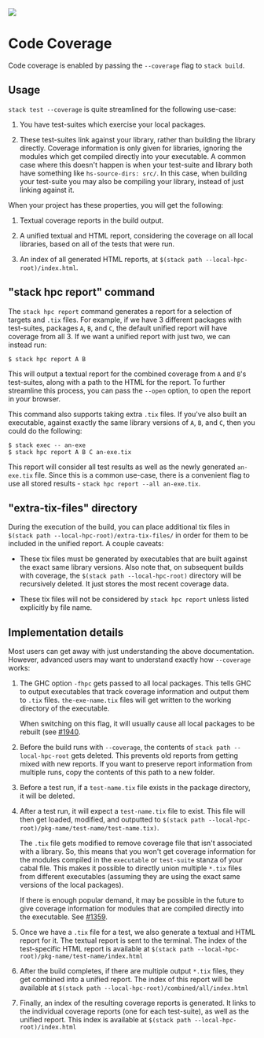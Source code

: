 <div class="hidden-warning"><a href="https://docs.haskellstack.org/"><img src="https://rawgit.com/commercialhaskell/stack/master/doc/img/hidden-warning.svg"></a></div>

# Code Coverage

Code coverage is enabled by passing the `--coverage` flag to `stack build`.

## Usage

`stack test --coverage` is quite streamlined for the following use-case:

1. You have test-suites which exercise your local packages.

2. These test-suites link against your library, rather than building the library
   directly. Coverage information is only given for libraries, ignoring the
   modules which get compiled directly into your executable. A common case where
   this doesn't happen is when your test-suite and library both have something
   like `hs-source-dirs: src/`. In this case, when building your test-suite you
   may also be compiling your library, instead of just linking against it.

When your project has these properties, you will get the following:

1) Textual coverage reports in the build output.

2) A unified textual and HTML report, considering the coverage on all local
  libraries, based on all of the tests that were run.

3) An index of all generated HTML reports, at
  `$(stack path --local-hpc-root)/index.html`.

## "stack hpc report" command

The `stack hpc report` command generates a report for a selection of targets and
`.tix` files.  For example, if we have 3 different packages with test-suites,
packages `A`, `B`, and `C`, the default unified report will have coverage from
all 3.  If we want a unified report with just two, we can instead run:

```
$ stack hpc report A B
```

This will output a textual report for the combined coverage from `A` and `B`'s
test-suites, along with a path to the HTML for the report.  To further
streamline this process, you can pass the `--open` option, to open the report in
your browser.

This command also supports taking extra `.tix` files.  If you've also built an
executable, against exactly the same library versions of `A`, `B`, and `C`, then
you could do the following:

```
$ stack exec -- an-exe
$ stack hpc report A B C an-exe.tix
```

This report will consider all test results as well as the newly generated
`an-exe.tix` file.  Since this is a common use-case, there is a convenient flag
to use all stored results - `stack hpc report --all an-exe.tix`.

## "extra-tix-files" directory

During the execution of the build, you can place additional tix files in
`$(stack path --local-hpc-root)/extra-tix-files/` in order for them to be
included in the unified report. A couple caveats:

* These tix files must be generated by executables that are built against the
exact same library versions. Also note that, on subsequent builds with coverage,
the `$(stack path --local-hpc-root)` directory will be recursively deleted. It
just stores the most recent coverage data.

* These tix files will not be considered by `stack hpc report` unless listed
explicitly by file name.

## Implementation details

Most users can get away with just understanding the above documentation.
However, advanced users may want to understand exactly how `--coverage` works:

1. The GHC option `-fhpc` gets passed to all local packages.  This tells GHC to
   output executables that track coverage information and output them to `.tix`
   files. `the-exe-name.tix` files will get written to the working directory of
   the executable.

   When switching on this flag, it will usually cause all local packages to be
   rebuilt (see [#1940](https://github.com/commercialhaskell/stack/issues/1940).

2. Before the build runs with `--coverage`, the contents of `stack path --local-hpc-root`
   gets deleted. This prevents old reports from getting mixed
   with new reports. If you want to preserve report information from multiple
   runs, copy the contents of this path to a new folder.

3. Before a test run, if a `test-name.tix` file exists in the package directory,
   it will be deleted.

4. After a test run, it will expect a `test-name.tix` file to exist. This file
   will then get loaded, modified, and outputted to
   `$(stack path --local-hpc-root)/pkg-name/test-name/test-name.tix)`.

   The `.tix` file gets modified to remove coverage file that isn't associated
   with a library. So, this means that you won't get coverage information for
   the modules compiled in the `executable` or `test-suite` stanza of your cabal
   file. This makes it possible to directly union multiple `*.tix` files from
   different executables (assuming they are using the exact same versions of the
   local packages).

   If there is enough popular demand, it may be possible in the future to give
   coverage information for modules that are compiled directly into the
   executable. See
   [#1359](https://github.com/commercialhaskell/stack/issues/1359).

5. Once we have a `.tix` file for a test, we also generate a textual and HTML
   report for it. The textual report is sent to the terminal. The index of the
   test-specific HTML report is available at
   `$(stack path --local-hpc-root)/pkg-name/test-name/index.html`

6. After the build completes, if there are multiple output `*.tix` files, they
   get combined into a unified report. The index of this report will be
   available at `$(stack path --local-hpc-root)/combined/all/index.html`

7. Finally, an index of the resulting coverage reports is generated. It links to
   the individual coverage reports (one for each test-suite), as well as the
   unified report. This index is available at `$(stack path --local-hpc-root)/index.html`
